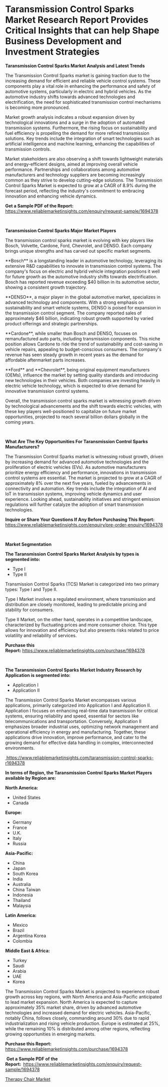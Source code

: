 <p><h1>Taransmission Control Sparks Market Research Report Provides Critical Insights that can help Shape Business Development and Investment Strategies</h1></p><p><strong>Taransmission Control Sparks Market Analysis and Latest Trends</strong></p>
<p><p>The Transmission Control Sparks market is gaining traction due to the increasing demand for efficient and reliable vehicle control systems. These components play a vital role in enhancing the performance and safety of automotive systems, particularly in electric and hybrid vehicles. As the automotive industry shifts towards advanced technologies and electrification, the need for sophisticated transmission control mechanisms is becoming more pronounced.</p><p>Market growth analysis indicates a robust expansion driven by technological innovations and a surge in the adoption of automated transmission systems. Furthermore, the rising focus on sustainability and fuel efficiency is propelling the demand for more refined transmission solutions. Key trends include the integration of smart technologies such as artificial intelligence and machine learning, enhancing the capabilities of transmission controls.</p><p>Market stakeholders are also observing a shift towards lightweight materials and energy-efficient designs, aimed at improving overall vehicle performance. Partnerships and collaborations among automotive manufacturers and technology suppliers are becoming increasingly common as they strive to develop cutting-edge solutions. The Transmission Control Sparks Market is expected to grow at a CAGR of 8.9% during the forecast period, reflecting the industry's commitment to embracing innovation and enhancing vehicle dynamics.</p></p>
<p><strong>Get a Sample PDF of the Report:&nbsp;</strong> <a href="https://www.reliablemarketinsights.com/enquiry/request-sample/1694378?utm_campaign=3036&utm_medium=2&utm_source=Github&utm_content=ia&utm_term=24032025&utm_id=taransmission-control-sparks">https://www.reliablemarketinsights.com/enquiry/request-sample/1694378</a></p>
<p>&nbsp;</p>
<p><strong>Taransmission Control Sparks Major Market Players</strong></p>
<p><p>The transmission control sparks market is evolving with key players like Bosch, Volvette, Cardone, Ford, Chevrolet, and DENSO. Each company brings unique strengths and has carved out specific market segments.</p><p>**Bosch** is a longstanding leader in automotive technology, leveraging its extensive R&D capabilities to innovate in transmission control systems. The company's focus on electric and hybrid vehicle integration positions it well for future growth as the automotive industry shifts towards electrification. Bosch has reported revenue exceeding $40 billion in its automotive sector, showing a consistent growth trajectory.</p><p>**DENSO**, a major player in the global automotive market, specializes in advanced technology and components. With a strong emphasis on sustainability and smart vehicle systems, DENSO is poised for expansion in the transmission control segment. The company reported sales of approximately $46 billion, indicating robust growth supported by varied product offerings and strategic partnerships.</p><p>**Cardone**, while smaller than Bosch and DENSO, focuses on remanufactured auto parts, including transmission components. This niche position allows Cardone to ride the trend of sustainability and cost-saving in vehicle repairs, appealing to budget-conscious consumers. The company's revenue has seen steady growth in recent years as the demand for affordable aftermarket parts increases.</p><p>**Ford** and **Chevrolet**, being original equipment manufacturers (OEMs), influence the market by setting quality standards and introducing new technologies in their vehicles. Both companies are investing heavily in electric vehicle technology, which is expected to drive demand for innovative transmission control systems.</p><p>Overall, the transmission control sparks market is witnessing growth driven by technological advancements and the shift towards electric vehicles, with these key players well-positioned to capitalize on future market opportunities, projected to reach several billion dollars globally in the coming years.</p></p>
<p>&nbsp;</p>
<p><strong>What Are The Key Opportunities For Taransmission Control Sparks Manufacturers?</strong></p>
<p><p>The Transmission Control Sparks market is witnessing robust growth, driven by increasing demand for advanced automotive technologies and the proliferation of electric vehicles (EVs). As automotive manufacturers prioritize energy efficiency and performance, innovations in transmission control systems are essential. The market is projected to grow at a CAGR of approximately 8% over the next five years, fueled by advancements in connectivity and automation. Key trends include the integration of AI and IoT in transmission systems, improving vehicle dynamics and user experience. Looking ahead, sustainability initiatives and stringent emission regulations will further catalyze the adoption of smart transmission technologies.</p></p>
<p><strong>Inquire or Share Your Questions If Any Before Purchasing This Report:</strong> <a href="https://www.reliablemarketinsights.com/enquiry/pre-order-enquiry/1694378?utm_campaign=3036&utm_medium=2&utm_source=Github&utm_content=ia&utm_term=24032025&utm_id=taransmission-control-sparks">https://www.reliablemarketinsights.com/enquiry/pre-order-enquiry/1694378</a></p>
<p>&nbsp;</p>
<p><strong>Market Segmentation</strong></p>
<p><strong>The Taransmission Control Sparks Market Analysis by types is segmented into:</strong></p>
<p><ul><li>Type I</li><li>Type II</li></ul></p>
<p><p>Transmission Control Sparks (TCS) Market is categorized into two primary types: Type I and Type II. </p><p>Type I Market involves a regulated environment, where transmission and distribution are closely monitored, leading to predictable pricing and stability for consumers. </p><p>Type II Market, on the other hand, operates in a competitive landscape, characterized by fluctuating prices and more consumer choice. This type allows for innovation and efficiency but also presents risks related to price volatility and reliability of services.</p></p>
<p><strong>Purchase this Report:&nbsp;</strong><a href="https://www.reliablemarketinsights.com/purchase/1694378?utm_campaign=3036&utm_medium=2&utm_source=Github&utm_content=ia&utm_term=24032025&utm_id=taransmission-control-sparks">https://www.reliablemarketinsights.com/purchase/1694378</a></p>
<p>&nbsp;</p>
<p><strong>The Taransmission Control Sparks Market Industry Research by Application is segmented into:</strong></p>
<p><ul><li>Application I</li><li>Application II</li></ul></p>
<p><p>The Transmission Control Sparks Market encompasses various applications, primarily categorized into Application I and Application II. Application I focuses on enhancing real-time data transmission for critical systems, ensuring reliability and speed, essential for sectors like telecommunications and transportation. Conversely, Application II emphasizes broader industrial uses, optimizing network management and operational efficiency in energy and manufacturing. Together, these applications drive innovation, improve performance, and cater to the growing demand for effective data handling in complex, interconnected environments.</p></p>
<p><a href="https://www.reliablemarketinsights.com/taransmission-control-sparks-r1694378?utm_campaign=3036&utm_medium=2&utm_source=Github&utm_content=ia&utm_term=24032025&utm_id=taransmission-control-sparks">&nbsp;https://www.reliablemarketinsights.com/taransmission-control-sparks-r1694378</a></p>
<p><strong>In terms of Region, the Taransmission Control Sparks Market Players available by Region are:</strong></p>
<p>
    <p> <strong> North America: </strong>
        <ul>
            <li>United States</li>
            <li>Canada</li>
        </ul>
        </p> 
    <p> <strong> Europe: </strong>
        <ul>
            <li>Germany</li>
            <li>France</li>
            <li>U.K.</li>
            <li>Italy</li>
            <li>Russia</li>
        </ul>
        </p> 
    <p> <strong> Asia-Pacific: </strong>
        <ul>
            <li>China</li>
            <li>Japan</li>
            <li>South Korea</li>
            <li>India</li>
            <li>Australia</li>
            <li>China Taiwan</li>
            <li>Indonesia</li>
            <li>Thailand</li>
            <li>Malaysia</li>
        </ul>
        </p> 
    <p> <strong> Latin America: </strong>
        <ul>
            <li>Mexico</li>
            <li>Brazil</li>
            <li>Argentina Korea</li>
            <li>Colombia</li>
        </ul>
        </p> 
    <p> <strong> Middle East & Africa: </strong>
        <ul>
            <li>Turkey</li>
            <li>Saudi</li>
            <li>Arabia</li>
            <li>UAE</li>
            <li>Korea</li>
        </ul>
    </p>
    </p>
<p><p>The Transmission Control Sparks Market is projected to experience robust growth across key regions, with North America and Asia-Pacific anticipated to lead market expansion. North America is expected to capture approximately 35% market share, driven by advanced automotive technologies and increased demand for electric vehicles. Asia-Pacific, notably China, follows closely, commanding around 30% due to rapid industrialization and rising vehicle production. Europe is estimated at 25%, while the remaining 10% is distributed among other regions, reflecting growing opportunities in emerging markets.</p></p>
<p><strong>Purchase this Report: </strong><a href="https://www.reliablemarketinsights.com/purchase/1694378?utm_campaign=3036&utm_medium=2&utm_source=Github&utm_content=ia&utm_term=24032025&utm_id=taransmission-control-sparks">https://www.reliablemarketinsights.com/purchase/1694378</a></p>
<p>&nbsp;<strong>Get a Sample PDF of the Report:&nbsp;&nbsp;</strong><a href="https://www.reliablemarketinsights.com/enquiry/request-sample/1694378?utm_campaign=3036&utm_medium=2&utm_source=Github&utm_content=ia&utm_term=24032025&utm_id=taransmission-control-sparks">https://www.reliablemarketinsights.com/enquiry/request-sample/1694378</a></p>
<p><strong></strong></p>
<p><p><a href="https://github.com/kabotcaddoub/Market-Research-Report-List-1/blob/main/therapy-chair-market.md?utm_campaign=3036&utm_medium=2&utm_source=Github&utm_content=ia&utm_term=24032025&utm_id=taransmission-control-sparks">Therapy Chair Market</a></p></p>